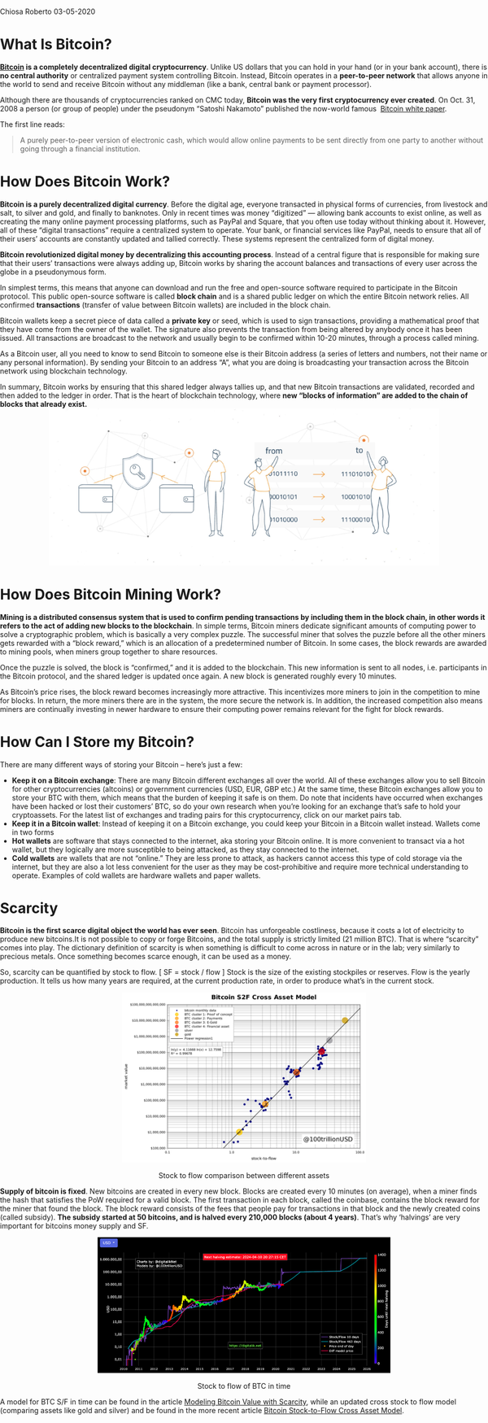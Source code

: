 Chiosa Roberto
03-05-2020

<style type="text/css">
body {          
max-width:100%;
padding:0;
}
</style>

# What Is Bitcoin?

**[Bitcoin](https://bitcoin.org/en/) is a completely decentralized
digital cryptocurrency**. Unlike US dollars that you can hold in your
hand (or in your bank account), there is **no central authority** or
centralized payment system controlling Bitcoin. Instead, Bitcoin
operates in a **peer-to-peer network** that allows anyone in the world
to send and receive Bitcoin without any middleman (like a bank, central
bank or payment processor).

Although there are thousands of cryptocurrencies ranked on CMC today,
**Bitcoin was the very first cryptocurrency ever created**. On Oct. 31,
2008 a person (or group of people) under the pseudonym “Satoshi
Nakamoto” published the now-world famous  [Bitcoin white
paper](https://bitcoin.org/bitcoin.pdf).

The first line reads:

> A purely peer-to-peer version of electronic cash, which would allow
> online payments to be sent directly from one party to another without
> going through a financial institution.

# How Does Bitcoin Work?

**Bitcoin is a purely decentralized digital currency**. Before the
digital age, everyone transacted in physical forms of currencies, from
livestock and salt, to silver and gold, and finally to banknotes. Only
in recent times was money “digitized” — allowing bank accounts to exist
online, as well as creating the many online payment processing
platforms, such as PayPal and Square, that you often use today without
thinking about it. However, all of these “digital transactions” require
a centralized system to operate. Your bank, or financial services like
PayPal, needs to ensure that all of their users’ accounts are constantly
updated and tallied correctly. These systems represent the centralized
form of digital money.

**Bitcoin revolutionized digital money by decentralizing this accounting
process**. Instead of a central figure that is responsible for making
sure that their users’ transactions were always adding up, Bitcoin works
by sharing the account balances and transactions of every user across
the globe in a pseudonymous form.

In simplest terms, this means that anyone can download and run the free
and open-source software required to participate in the Bitcoin
protocol. This public open-source software is called **block chain** and
is a shared public ledger on which the entire Bitcoin network relies.
All confirmed **transactions** (transfer of value between Bitcoin
wallets) are included in the block chain.

Bitcoin wallets keep a secret piece of data called a **private key** or
seed, which is used to sign transactions, providing a mathematical proof
that they have come from the owner of the wallet. The signature also
prevents the transaction from being altered by anybody once it has been
issued. All transactions are broadcast to the network and usually begin
to be confirmed within 10-20 minutes, through a process called mining.

As a Bitcoin user, all you need to know to send Bitcoin to someone else
is their Bitcoin address (a series of letters and numbers, not their
name or any personal information). By sending your Bitcoin to an address
“A”, what you are doing is broadcasting your transaction across the
Bitcoin network using blockchain technology.

In summary, Bitcoin works by ensuring that this shared ledger always
tallies up, and that new Bitcoin transactions are validated, recorded
and then added to the ledger in order. That is the heart of blockchain
technology, where **new “blocks of information” are added to the chain
of blocks that already exist.**
<img src="blockchain.jpg" width="80%" style="display: block; margin: auto;" />

# How Does Bitcoin Mining Work?

**Mining is a distributed consensus system that is used to confirm
pending transactions by including them in the block chain, in other
words it refers to the act of adding new blocks to the blockchain**. In
simple terms, Bitcoin miners dedicate significant amounts of computing
power to solve a cryptographic problem, which is basically a very
complex puzzle. The successful miner that solves the puzzle before all
the other miners gets rewarded with a “block reward,” which is an
allocation of a predetermined number of Bitcoin. In some cases, the
block rewards are awarded to mining pools, when miners group together to
share resources.

Once the puzzle is solved, the block is “confirmed,” and it is added to
the blockchain. This new information is sent to all nodes,
i.e. participants in the Bitcoin protocol, and the shared ledger is
updated once again. A new block is generated roughly every 10 minutes.

As Bitcoin’s price rises, the block reward becomes increasingly more
attractive. This incentivizes more miners to join in the competition to
mine for blocks. In return, the more miners there are in the system, the
more secure the network is. In addition, the increased competition also
means miners are continually investing in newer hardware to ensure their
computing power remains relevant for the fight for block rewards.

# How Can I Store my Bitcoin?

There are many different ways of storing your Bitcoin – here’s just a
few:

  - **Keep it on a Bitcoin exchange**: There are many Bitcoin different
    exchanges all over the world. All of these exchanges allow you to
    sell Bitcoin for other cryptocurrencies (altcoins) or government
    currencies (USD, EUR, GBP etc.) At the same time, these Bitcoin
    exchanges allow you to store your BTC with them, which means that
    the burden of keeping it safe is on them. Do note that incidents
    have occurred when exchanges have been hacked or lost their
    customers’ BTC, so do your own research when you’re looking for an
    exchange that’s safe to hold your cryptoassets. For the latest list
    of exchanges and trading pairs for this cryptocurrency, click on
    our market pairs tab.
  - **Keep it in a Bitcoin wallet**: Instead of keeping it on a Bitcoin
    exchange, you could keep your Bitcoin in a Bitcoin wallet instead.
    Wallets come in two forms
  - **Hot wallets** are software that stays connected to the internet,
    aka storing your Bitcoin online. It is more convenient to transact
    via a hot wallet, but they logically are more susceptible to being
    attacked, as they stay connected to the internet.
  - **Cold wallets** are wallets that are not “online.” They are less
    prone to attack, as hackers cannot access this type of cold storage
    via the internet, but they are also a lot less convenient for the
    user as they may be cost-prohibitive and require more technical
    understanding to operate. Examples of cold wallets are hardware
    wallets and paper wallets.

# Scarcity

**Bitcoin is the first scarce digital object the world has ever seen**.
Bitcoin has unforgeable costliness, because it costs a lot of
electricity to produce new bitcoins.It is not possible to copy or forge
Bitcoins, and the total supply is strictly limited (21 million BTC).
That is where “scarcity” comes into play. The dictionary definition of
scarcity is when something is difficult to come across in nature or in
the lab; very similarly to precious metals. Once something becomes
scarce enough, it can be used as a money.

So, scarcity can be quantified by stock to flow. \[ SF = stock / flow \]
Stock is the size of the existing stockpiles or reserves. Flow is the
yearly production. It tells us how many years are required, at the
current production rate, in order to produce what’s in the current
stock.

<div class="figure" style="text-align: center">

<img src="cross_assets.png" alt="Stock to flow comparison between different assets" width="50%" />

<p class="caption">

Stock to flow comparison between different assets

</p>

</div>

**Supply of bitcoin is fixed**. New bitcoins are created in every new
block. Blocks are created every 10 minutes (on average), when a miner
finds the hash that satisfies the PoW required for a valid block. The
first transaction in each block, called the coinbase, contains the block
reward for the miner that found the block. The block reward consists of
the fees that people pay for transactions in that block and the newly
created coins (called subsidy). **The subsidy started at 50 bitcoins,
and is halved every 210,000 blocks (about 4 years)**. That’s why
‘halvings’ are very important for bitcoins money supply and
SF.

<div class="figure" style="text-align: center">

<img src="stock_to_flow.png" alt="Stock to flow of BTC in time" width="60%" />

<p class="caption">

Stock to flow of BTC in time

</p>

</div>

A model for BTC S/F in time can be found in the article [Modeling
Bitcoin Value with
Scarcity](https://medium.com/@100trillionUSD/modeling-bitcoins-value-with-scarcity-91fa0fc03e25),
while an updated cross stock to flow model (comparing assets like gold
and silver) and be found in the more recent article [Bitcoin
Stock-to-Flow Cross Asset
Model](https://medium.com/@100trillionUSD/bitcoin-stock-to-flow-cross-asset-model-50d260feed12).
